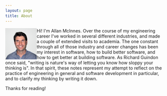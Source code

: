 ```yaml
---
layout: page
title: About
---
```


<img src="/images/me.jpg" width="100" alt="Me" align="left"/>Hi! I'm Allan McInnes. Over the course of my engineering career I've worked in several different industries, and made a couple of extended visits to academia. The one constant through all of those industry and career changes has been my interest in software, how to build better software, and how to get better at building software. As Richard Guindon once said, "writing is nature's way of letting you know how sloppy your thinking is". In that spirit, these notes represent my attempt to reflect on the practice of engineering in general and software development in particular, and to clarify my thinking by writing it down.

Thanks for reading!
